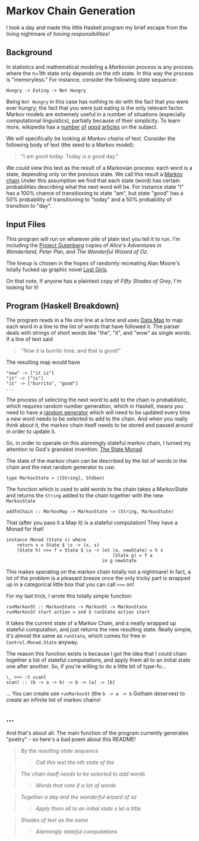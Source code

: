 # Markov Chain Generation

I took a day and made this little Haskell program my brief escape from the
living nightmare of *having responsibilities!*

## Background

In statistics and mathematical modeling a *Markovian process* is any process
where the n+1th state only depends on the nth state. In this way the process is
"memoryless."  For instance, consider the following state sequence:

```
Hungry -> Eating -> Not Hungry
```

Being `Not Hungry` in this case has nothing to do with the fact that you were
ever hungry; the fact that you were just eating is the only relevant
factor. Markov models are extremely useful in a number of situations (especially
computational linguistics), partially because of their simplicity. To learn
more, wikipedia has a [number](http://en.wikipedia.org/wiki/Markov_property)
[of](http://en.wikipedia.org/wiki/Markov_process)
[good](http://en.wikipedia.org/wiki/Hidden_Markov_model)
[articles](http://en.wikipedia.org/wiki/Markov_model) on the subject.

We will specifically be looking at *Markov chains* of text. Consider the
following body of text (the seed to a Markov model):

> "I am good today. Today is a good day."

We could view this text as the result of a Markovian process: each word is a
state, depending only on the previous state. We call this result a [Markov
chain](http://en.wikipedia.org/wiki/Markov_chain) Under this assumption we find
that each state (word) has certain probabilities describing what the next word
will be. For instance state "I" has a 100% chance of transitioning to state
"am", but state "good" has a 50% probability of transitioning to "today" and a
50% probability of transition to "day".

## Input Files

This program will run on whatever pile of plain text you tell it to run. I'm
including the [Project Gutenberg](https://www.gutenberg.org/) copies of *Alice's
Adventures in Wonderland*, *Peter Pan*, and *The Wonderful Wizard of Oz*.

The lineup is chosen in the hopes of randomly recreating Alan Moore's totally
fucked up graphic novel [Lost Girls](https://en.wikipedia.org/wiki/Lost_Girls).

On that note, If anyone has a plaintext copy of *Fifty Shades of Grey*, I'm
looking for it!

## Program (Haskell Breakdown)

The program reads in a file one line at a time and uses
[Data.Map](https://hackage.haskell.org/package/containers-0.4.0.0/docs/Data-Map.html)
to map each word in a line to the list of words that have followed it. The
parser deals with strings of short words like "the", "it", and "wow" as single
words. If a line of text said

> "Now it is burrito time, and that is good!"

The resulting map would have
```
"now" -> ["it is"]
"it" -> ["is"]
"is" -> ["burrito", "good"]
...
```

The process of selecting the next word to add to the chain is probabilistic,
which requires random number generation, which in Haskell, means you need to
have a [random
generator](https://hackage.haskell.org/package/random-1.0.0.3/docs/System-Random.html)
which will need to be updated every time a new word needs to be selected to add
to the chain. And when you really think about it, the markov chain itself needs
to be stored and passed around in order to update it.

So, in order to operate on this alarmingly stateful markov chain, I turned my
attention to God's grandest invention: [The State
Monad](https://hackage.haskell.org/package/mtl-2.0.1.0/docs/Control-Monad-State-Lazy.html)

The state of the markov chain can be described by the list of words in the chain
and the next random generator to use:

```
type MarkovState = ([String], StdGen)
```

The function which is used to add words to the chain takes a MarkovState and
returns the `String` added to the chain together with the new `MarkovState`

```
addToChain :: MarkovMap -> MarkovState -> (String, MarkovState)
```

That (after you pass it a Map it) is a stateful computation! They have a Monad
for that!

```
instance Monad (State s) where
    return x = State $ \s -> (x, s)
    (State h) >>= f = State $ \s -> let (a, newState) = h s
                                        (State g) = f a
                                    in g newState
```

This makes operating on the markov chain totally not a nightmare! In fact, a lot
of the problem is a pleasant breeze once the only tricky part is wrapped up in a
categorical little box that you can call `>>=` on!

For my last trick, I wrote this totally simple function:

```
runMarkovSt :: MarkovState -> MarkovSt -> MarkovState
runMarkovSt start action = snd $ runState action start

```

It takes the current state of a Markov Chain, and a neatly wrapped up stateful
computation, and just returns the new resulting state. Really simple, it's
almost the same as `runState`, which comes for free in `Control.Monad.State`
anyway.

The reason this function exists is because I got the idea that I could chain
together a list of stateful computations, and apply them all to an initial state
one after another. So, if you're willing to do a little bit of type-fu...

```
\_ >>> :t scanl
scanl :: (b -> a -> b) -> b -> [a] -> [b]
```

... You can create use `runMarkovSt` (the `b -> a -> b` Gotham deserves) to
create an infinite list of markov chains!

## ...

And that's about all. The main function of the program currently generates
"poetry" - so here's a bad poem about this README!

> *By the resulting state sequence*
> > *Call this text the nth state of the*

> *The chain itself needs to be selected to add words*
> > *Words that note if a list of words*

> *Together a day and the wonderful wizard of oz*
> > *Apply them all to an initial state s let a little*

> *Shades of text as the same*
> > *Alarmingly stateful computations*
